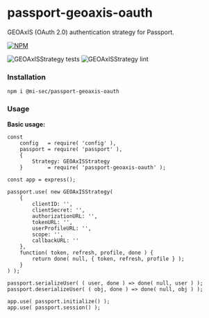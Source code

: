 # passport-geoaxis-oauth

GEOAxIS (OAuth 2.0) authentication strategy for Passport.

[![NPM](https://nodei.co/npm/@mi-sec/passport-geoaxis-oauth.png?downloads=true&stars=true&downloadRank=true)](https://www.npmjs.com/package/@mi-sec/passport-geoaxis-oauth)

![GEOAxISStrategy tests](https://github.com/mi-sec/passport-geoaxis-oauth/workflows/GEOAxISStrategy%20tests/badge.svg)
![GEOAxISStrategy lint](https://github.com/mi-sec/passport-geoaxis-oauth/workflows/GEOAxISStrategy%20lint/badge.svg)

### Installation

`npm i @mi-sec/passport-geoaxis-oauth`

### Usage

**Basic usage:**

```
const
	config   = require( 'config' ),
	passport = require( 'passport' ),
	{
		Strategy: GEOAxISStrategy
	}        = require( 'passport-geoaxis-oauth' );

const app = express();

passport.use( new GEOAxISStrategy(
    {
        clientID: '',
        clientSecret: '',
        authorizationURL: '',
        tokenURL: '',
        userProfileURL: '',
        scope: '',
        callbackURL: ''
    },
    function( token, refresh, profile, done ) {
        return done( null, { token, refresh, profile } );
    }
) );

passport.serializeUser( ( user, done ) => done( null, user ) );
passport.deserializeUser( ( obj, done ) => done( null, obj ) );

app.use( passport.initialize() );
app.use( passport.session() );
```
